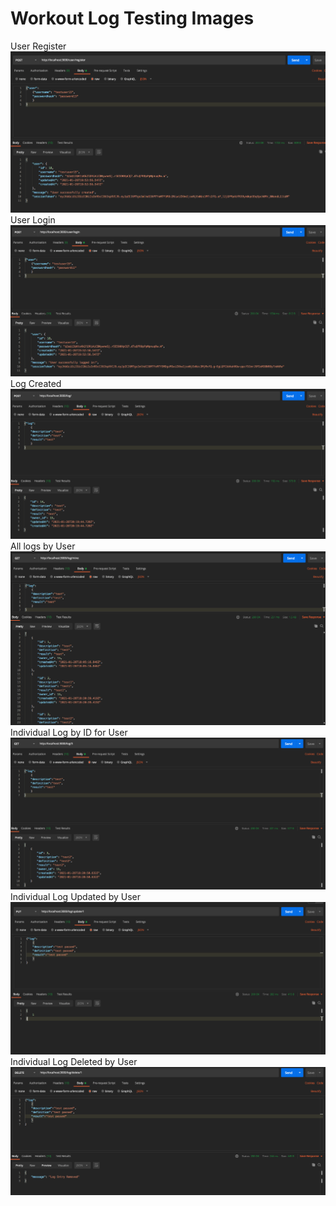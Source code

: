 # Workout Log Testing Images

User Register
![Image of user register](https://github.com/ztbaldwin14/workout_log/blob/main/assets/User%20Register.png)
User Login
![Image of user login](https://github.com/ztbaldwin14/workout_log/blob/main/assets/User%20Login.png)
Log Created
![Image of log created](https://github.com/ztbaldwin14/workout_log/blob/main/assets/Log%20Created.png)
All logs by User
![Image of user login](https://github.com/ztbaldwin14/workout_log/blob/main/assets/All%20Logs.png)
Individual Log by ID for User
![Image of user login](https://github.com/ztbaldwin14/workout_log/blob/main/assets/Log%20ByID.png)
Individual Log Updated by User
![Image of user login](https://github.com/ztbaldwin14/workout_log/blob/main/assets/Log%20Updated.png)
Individual Log Deleted by User
![Image of user login](https://github.com/ztbaldwin14/workout_log/blob/main/assets/Log%20Deleted.png)
